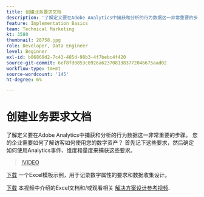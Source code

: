 ```yaml
---
title: 创建业务要求文档
description: '了解定义要在Adobe Analytics中捕获和分析的行为数据这一非常重要的步骤。 您的企业需要如何了解访客如何使用您的数字资产？ 首先记下这些要求，然后确定如何使用Analytics事件、维度和量度来捕获这些要求。 '
feature: Implementation Basics
team: Technical Marketing
kt: 3580
thumbnail: 28758.jpg
role: Developer, Data Engineer
level: Beginner
exl-id: b86869d2-7c43-485d-98b3-4f7bebc4f420
source-git-commit: 6ef8fd0853c8926a6237081383772046675aad02
workflow-type: tm+mt
source-wordcount: '145'
ht-degree: 6%

---
```


# 创建业务要求文档

了解定义要在Adobe Analytics中捕获和分析的行为数据这一非常重要的步骤。 您的企业需要如何了解访客如何使用您的数字资产？ 首先记下这些要求，然后确定如何使用Analytics事件、维度和量度来捕获这些要求。

>[!VIDEO](https://video.tv.adobe.com/v/28758/?quality=12)

[下载](assets/aa-implementation-playbook.xlsx) 一个Excel模板示例，用于记录数字属性的要求和数据收集设计。

[下载](assets/geometrixx-clothiers-brd-sdr.xlsx) 本视频中介绍的Excel文档和/或观看相关 [解决方案设计参考视频](creating-and-maintaining-an-sdr.md).
